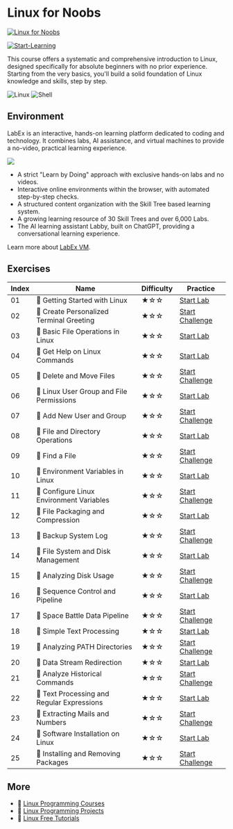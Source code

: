 # Linux for Noobs

[![Linux for Noobs](https://cover-creator.labex.io/linux-for-noobs.png)](https://labex.io/courses/linux-for-noobs)

[![Start-Learning](https://img.shields.io/badge/Start-Learning-whitesmoke?style=for-the-badge)](https://labex.io/courses/linux-for-noobs)

This course offers a systematic and comprehensive introduction to Linux, designed specifically for absolute beginners with no prior experience. Starting from the very basics, you'll build a solid foundation of Linux knowledge and skills, step by step.

![Linux](https://img.shields.io/badge/Linux-whitesmoke?style=for-the-badge&logo=linux)
![Shell](https://img.shields.io/badge/Shell-whitesmoke?style=for-the-badge&logo=shell)


## Environment

LabEx is an interactive, hands-on learning platform dedicated to coding and technology. It combines labs, AI assistance, and virtual machines to provide a no-video, practical learning experience.

![](https://tutorial-screenshot.getvm.io/images/vm-1725247253.png)

- A strict "Learn by Doing" approach with exclusive hands-on labs and no videos.
- Interactive online environments within the browser, with automated step-by-step checks.
- A structured content organization with the Skill Tree based learning system.
- A growing learning resource of 30 Skill Trees and over 6,000 Labs.
- The AI learning assistant Labby, built on ChatGPT, providing a conversational learning experience.

Learn more about [LabEx VM](https://support.labex.io/using-labex/virtual-machine).

## Exercises

|   Index | Name                                       | Difficulty   | Practice                                                                                                                    |
|---------|--------------------------------------------|--------------|-----------------------------------------------------------------------------------------------------------------------------|
|      01 | 📖 Getting Started with Linux              | ★☆☆          | <a target='_blank' href='https://labex.io/tutorials/linux-getting-started-with-linux-446315'>Start Lab</a>                  |
|      02 | 🎯 Create Personalized Terminal Greeting   | ★☆☆          | <a target='_blank' href='https://labex.io/tutorials/linux-create-personalized-terminal-greeting-446322'>Start Challenge</a> |
|      03 | 📖 Basic File Operations in Linux          | ★☆☆          | <a target='_blank' href='https://labex.io/tutorials/linux-basic-file-operations-in-linux-18001'>Start Lab</a>               |
|      04 | 📖 Get Help on Linux Commands              | ★☆☆          | <a target='_blank' href='https://labex.io/tutorials/linux-get-help-on-linux-commands-18000'>Start Lab</a>                   |
|      05 | 🎯 Delete and Move Files                   | ★☆☆          | <a target='_blank' href='https://labex.io/tutorials/linux-delete-and-move-files-7777'>Start Challenge</a>                   |
|      06 | 📖 Linux User Group and File Permissions   | ★☆☆          | <a target='_blank' href='https://labex.io/tutorials/linux-linux-user-group-and-file-permissions-18002'>Start Lab</a>        |
|      07 | 🎯 Add New User and Group                  | ★☆☆          | <a target='_blank' href='https://labex.io/tutorials/linux-add-new-user-and-group-17987'>Start Challenge</a>                 |
|      08 | 📖 File and Directory Operations           | ★☆☆          | <a target='_blank' href='https://labex.io/tutorials/linux-file-and-directory-operations-17997'>Start Lab</a>                |
|      09 | 🎯 Find a File                             | ★☆☆          | <a target='_blank' href='https://labex.io/tutorials/linux-find-a-file-17993'>Start Challenge</a>                            |
|      10 | 📖 Environment Variables in Linux          | ★☆☆          | <a target='_blank' href='https://labex.io/tutorials/linux-environment-variables-in-linux-385274'>Start Lab</a>              |
|      11 | 🎯 Configure Linux Environment Variables   | ★☆☆          | <a target='_blank' href='https://labex.io/tutorials/linux-configure-linux-environment-variables-437861'>Start Challenge</a> |
|      12 | 📖 File Packaging and Compression          | ★☆☆          | <a target='_blank' href='https://labex.io/tutorials/linux-file-packaging-and-compression-385413'>Start Lab</a>              |
|      13 | 🎯 Backup System Log                       | ★☆☆          | <a target='_blank' href='https://labex.io/tutorials/linux-backup-system-log-17989'>Start Challenge</a>                      |
|      14 | 📖 File System and Disk Management         | ★☆☆          | <a target='_blank' href='https://labex.io/tutorials/linux-file-system-and-disk-management-17999'>Start Lab</a>              |
|      15 | 🎯 Analyzing Disk Usage                    | ★☆☆          | <a target='_blank' href='https://labex.io/tutorials/linux-analyzing-disk-usage-7775'>Start Challenge</a>                    |
|      16 | 📖 Sequence Control and Pipeline           | ★☆☆          | <a target='_blank' href='https://labex.io/tutorials/linux-sequence-control-and-pipeline-17994'>Start Lab</a>                |
|      17 | 🎯 Space Battle Data Pipeline              | ★☆☆          | <a target='_blank' href='https://labex.io/tutorials/linux-space-battle-data-pipeline-385343'>Start Challenge</a>            |
|      18 | 📖 Simple Text Processing                  | ★☆☆          | <a target='_blank' href='https://labex.io/tutorials/linux-simple-text-processing-18004'>Start Lab</a>                       |
|      19 | 🎯 Analyzing PATH Directories              | ★☆☆          | <a target='_blank' href='https://labex.io/tutorials/linux-analyzing-path-directories-385344'>Start Challenge</a>            |
|      20 | 📖 Data Stream Redirection                 | ★☆☆          | <a target='_blank' href='https://labex.io/tutorials/linux-data-stream-redirection-17995'>Start Lab</a>                      |
|      21 | 🎯 Analyze Historical Commands             | ★☆☆          | <a target='_blank' href='https://labex.io/tutorials/linux-analyze-historical-commands-17988'>Start Challenge</a>            |
|      22 | 📖 Text Processing and Regular Expressions | ★☆☆          | <a target='_blank' href='https://labex.io/tutorials/linux-text-processing-and-regular-expressions-18003'>Start Lab</a>      |
|      23 | 🎯 Extracting Mails and Numbers            | ★☆☆          | <a target='_blank' href='https://labex.io/tutorials/linux-extracting-mails-and-numbers-17991'>Start Challenge</a>           |
|      24 | 📖 Software Installation on Linux          | ★☆☆          | <a target='_blank' href='https://labex.io/tutorials/linux-software-installation-on-linux-18005'>Start Lab</a>               |
|      25 | 🎯 Installing and Removing Packages        | ★☆☆          | <a target='_blank' href='https://labex.io/tutorials/linux-installing-and-removing-packages-385380'>Start Challenge</a>      |

## More

- 🔗 [Linux Programming Courses](https://github.com/labex-labs/awesome-programming-courses)
- 🔗 [Linux Programming Projects](https://github.com/labex-labs/awesome-programming-projects)
- 🔗 [Linux Free Tutorials](https://github.com/labex-labs/linux-free-tutorials)

